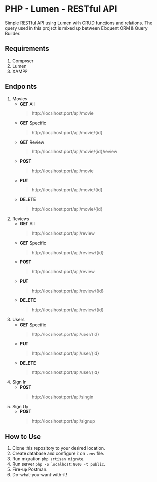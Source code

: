 # PHP - Lumen - RESTful API
Simple RESTful API using Lumen with CRUD functions and relations.
The query used in this project is mixed up between Eloquent ORM & Query Builder.

## Requirements
1. Composer
2. Lumen
3. XAMPP

## Endpoints
1. Movies
   - **GET** All
     > http://localhost:port/api/movie
   - **GET** Specific
     > http://localhost:port/api/movie/{id}
   - **GET** Review
     > http://localhost:port/api/movie/{id}/review
   - **POST**
     > http://localhost:port/api/movie
   - **PUT**
     > http://localhost:port/api/movie/{id}
   - **DELETE**
     > http://localhost:port/api/movie/{id}
2. Reviews
   - **GET** All
     > http://localhost:port/api/review
   - **GET** Specific
     > http://localhost:port/api/review/{id}
   - **POST**
     > http://localhost:port/api/review
   - **PUT**
     > http://localhost:port/api/review/{id}
   - **DELETE**
     > http://localhost:port/api/review/{id}
3. Users
   - **GET** Specific
     > http://localhost:port/api/user/{id}
   - **PUT**
     > http://localhost:port/api/user/{id}
   - **DELETE**
     > http://localhost:port/api/user/{id}
4. Sign In
   - **POST**
     > http://localhost:port/api/singin
5. Sign Up
   - **POST**
     > http://localhost:port/api/signup

## How to Use
1. Clone this repository to your desired location.
2. Create database and configure it on `.env` file.
3. Run migration `php artisan migrate`.
4. Run server `php -S localhost:8000 -t public`.
5. Fire-up Postman.
6. Do-what-you-want-with-it!
